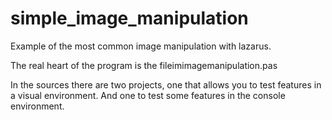 # simple_image_manipulation
Example of the most common image manipulation with lazarus.

The real heart of the program is the fileimimagemanipulation.pas

In the sources there are two projects, one that allows you to test features in a visual environment. And one to test some features in the console environment.
